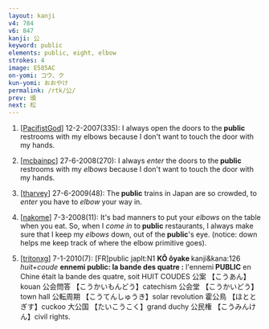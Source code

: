 ```yaml
---
layout: kanji
v4: 784
v6: 847
kanji: 公
keyword: public
elements: public, eight, elbow
strokes: 4
image: E585AC
on-yomi: コウ、ク
kun-yomi: おおやけ
permalink: /rtk/公/
prev: 頒
next: 松
---
```


1) [<a href="http://kanji.koohii.com/profile/PacifistGod">PacifistGod</a>] 12-2-2007(335): I always open the doors to the<strong> public</strong> restrooms with my elbows because I don&#039;t want to touch the door with my hands.

2) [<a href="http://kanji.koohii.com/profile/mcbainpc">mcbainpc</a>] 27-6-2008(270): I always <em>enter</em> the doors to the<strong> public</strong> restrooms with my <em>elbows</em> because I don&#039;t want to touch the door with my hands.

3) [<a href="http://kanji.koohii.com/profile/tharvey">tharvey</a>] 27-6-2009(48): The<strong> public</strong> trains in Japan are so crowded, to <em>enter</em> you have to <em>elbow</em> your way in.

4) [<a href="http://kanji.koohii.com/profile/nakome">nakome</a>] 7-3-2008(11): It&#039;s bad manners to put your <em>elbows</em> on the table when you eat. So, when I <em>come in</em> to<strong> public</strong> restaurants, I always make sure that I keep my <em>elbows</em> down, out of the<strong> public</strong>&#039;s eye. (notice: down helps me keep track of where the elbow primitive goes).

5) [<a href="http://kanji.koohii.com/profile/tritonxg">tritonxg</a>] 7-1-2010(7): [FR]public japlt:N1 <strong>KÔ ôyake </strong> kanji&amp;kana:126 <em>huit+coude </em><strong>ennemi<strong> public</strong>: la bande des quatre :</strong> l&#039;ennemi<strong> PUBLIC</strong> en Chine était la bande des quatre, soit HUIT COUDES 公案 【こうあん】kouan 公会問答 【こうかいもんどう】catechism 公会堂 【こうかいどう】town hall 公転周期 【こうてんしゅうき】solar revolution 霍公鳥 【ほととぎす】cuckoo 大公国 【たいこうこく】grand duchy 公民権 【こうみんけん】civil rights.

